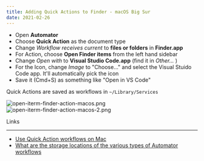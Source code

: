 ```yaml
---
title: Adding Quick Actions to Finder - macOS Big Sur
date: 2021-02-26
---
```


- Open **Automator**
- Choose **Quick Action** as the document type
- Change _Workflow receives current_ to **files or folders** in **Finder.app**
- For Action, choose **Open Finder items** from the left hand sidebar
- Change _Open with_ to **Visual Studio Code.app** (find it in _Other..._ )
- For the Icon, change _Image_ to "Choose..." and select the Visual Stuido Code app. It'll automatically pick the icon
- Save it (Cmd+S) as something like "Open in VS Code"

Quick Actions are saved as workflows in `~/Library/Services`

![open-iterm-finder-action-macos.png](open-iterm-finder-action-macos.png)
![open-iterm-finder-action-macos-2.png](open-iterm-finder-action-macos-2.png)

Links

---

- [Use Quick Action workflows on Mac](https://support.apple.com/en-gb/guide/automator/aut73234890a/mac)
- [What are the storage locations of the various types of Automator workflows](https://apple.stackexchange.com/a/24027)
